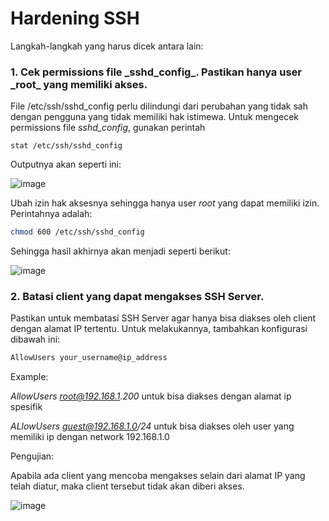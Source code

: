 <h1>Hardening SSH</h1>

Langkah-langkah yang harus dicek antara lain:

<h3>1. Cek permissions file _sshd_config_. Pastikan hanya user _root_ yang memiliki akses.</h3>

   File /etc/ssh/sshd_config perlu dilindungi dari perubahan yang tidak sah dengan pengguna yang tidak memiliki hak istimewa.
  Untuk mengecek permissions file _sshd_config_, gunakan perintah

    stat /etc/ssh/sshd_config

   Outputnya akan seperti ini:

   ![image](https://github.com/rodipisroi/LinuxServer/assets/104636035/cad041de-a30f-4bb2-a779-ec154a9205ab)

   Ubah izin hak aksesnya sehingga hanya user _root_ yang dapat memiliki izin. Perintahnya adalah:

   ```sh
   chmod 600 /etc/ssh/sshd_config
   ```

   Sehingga hasil akhirnya akan menjadi seperti berikut:

   ![image](https://github.com/rodipisroi/LinuxServer/assets/104636035/f6e1a845-e1cc-4af2-a7fe-562388c5c63c)

<h3>2. Batasi client yang dapat mengakses SSH Server.</h3>

   Pastikan untuk membatasi SSH Server agar hanya bisa diakses oleh client dengan alamat IP tertentu. Untuk melakukannya, tambahkan konfigurasi dibawah ini:

   ```sh
   AllowUsers your_username@ip_address
   ```

   Example: 
   
   _AllowUsers root@192.168.1.200_ untuk bisa diakses dengan alamat ip spesifik

   _ALlowUsers guest@192.168.1.0/24_ untuk bisa diakses oleh user yang memiliki ip dengan network 192.168.1.0

   Pengujian:

   Apabila ada client yang mencoba mengakses selain dari alamat IP yang telah diatur, maka client tersebut tidak akan diberi akses.

   ![image](https://github.com/rodipisroi/LinuxServer/assets/104636035/be69861c-ccd7-4027-a58d-847146615188)

